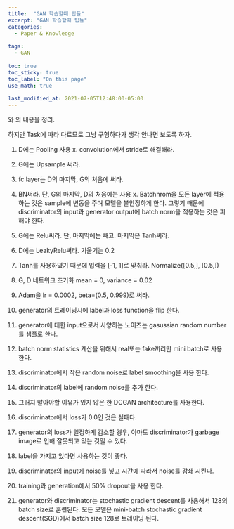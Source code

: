 ```yaml
---
title:  "GAN 학습할때 팁들"
excerpt: "GAN 학습할때 팁들"
categories:
  - Paper & Knowledge
  
tags:
  - GAN
  
toc: true
toc_sticky: true
toc_label: "On this page"
use_math: true
    
last_modified_at: 2021-07-05T12:48:00-05:00
---
```


[](https://machinelearningmastery.com/how-to-train-stable-generative-adversarial-networks/)와 
[](https://arxiv.org/pdf/1511.06434.pdf) 의 내용을 정리. 

하지만 Task에 따라 다르므로 그냥 구형하다가 생각 안나면 보도록 하자.

1. D에는 Pooling 사용 x. convolution에서 stride로 해결해라.

2. G에는 Upsample 써라.

3. fc layer는 D의 마지막, G의 처음에 써라.

4. BN써라. 단, G의 마지막, D의 처음에는 사용 x. Batchnrom을 모든 layer에 적용하는 것은 sample에 변동을 주며  모델을 불안정하게 한다. 
그렇기 때문에 discriminator의 input과 generator output에 batch norm을 적용하는 것은 피해야 한다.

5. G에는 Relu써라. 단, 마지막에는 빼고. 마지막은 Tanh써라.

6. D에는 LeakyRelu써라. 기울기는 0.2

7. Tanh를 사용하였기 때문에 입력을 [-1, 1]로 맞춰라. Normalize([0.5,], [0.5,])

8. G, D 네트워크 초기화 mean = 0, variance = 0.02

9. Adam을 lr = 0.0002, beta=(0.5, 0.999)로 써라. 

10. generator의 트레이닝시에 label과 loss function을 flip 한다.

11. generator에 대한 input으로서 사양하는 노이즈는 gasussian random number를 샘플로 한다.

12. batch norm statistics 계산을 위해서 real또는 fake끼리만 mini batch로 사용 한다.

13. discriminator에서 작은 random noise로 label smoothing을 사용 한다.

14. discriminator의 label에 random noise를 추가 한다.

15. 그러지 말아야할 이유가 있지 않은 한 DCGAN architecture를 사용한다.

16. discriminator에서 loss가 0.0인 것은 실패다.

17. generator의 loss가 일정하게 감소할 경우, 아마도 discriminator가 garbage image로 인해 잘못되고 있는 것일 수 있다.

18. label을 가지고 있다면 사용하는 것이 좋다.

19. discriminator의 input에 noise를 넣고 시간에 따라서 noise를 감쇄 시킨다.

20. training과 generation에서 50% dropout을 사용 한다.

21. generator와 discriminator는 stochastic gradient descent를 사용해서 128의 batch size로 훈련된다.
모든 모델은 mini-batch stochastic gradient descent(SGD)에서 batch size 128로 트레이닝 된다.
